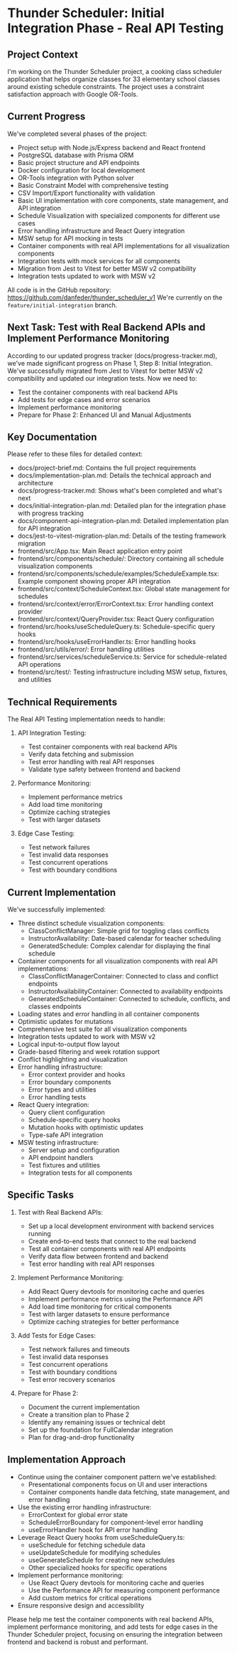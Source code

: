 # Thunder Scheduler: Initial Integration Phase - Real API Testing

## Project Context
I'm working on the Thunder Scheduler project, a cooking class scheduler application that helps organize classes for 33 elementary school classes around existing schedule constraints. The project uses a constraint satisfaction approach with Google OR-Tools.

## Current Progress
We've completed several phases of the project:
- Project setup with Node.js/Express backend and React frontend
- PostgreSQL database with Prisma ORM
- Basic project structure and API endpoints
- Docker configuration for local development
- OR-Tools integration with Python solver
- Basic Constraint Model with comprehensive testing
- CSV Import/Export functionality with validation
- Basic UI implementation with core components, state management, and API integration
- Schedule Visualization with specialized components for different use cases
- Error handling infrastructure and React Query integration
- MSW setup for API mocking in tests
- Container components with real API implementations for all visualization components
- Integration tests with mock services for all components
- Migration from Jest to Vitest for better MSW v2 compatibility
- Integration tests updated to work with MSW v2

All code is in the GitHub repository: https://github.com/danfeder/thunder_scheduler_v1
We're currently on the `feature/initial-integration` branch.

## Next Task: Test with Real Backend APIs and Implement Performance Monitoring
According to our updated progress tracker (docs/progress-tracker.md), we've made significant progress on Phase 1, Step 8: Initial Integration. We've successfully migrated from Jest to Vitest for better MSW v2 compatibility and updated our integration tests. Now we need to:
- Test the container components with real backend APIs
- Add tests for edge cases and error scenarios
- Implement performance monitoring
- Prepare for Phase 2: Enhanced UI and Manual Adjustments

## Key Documentation
Please refer to these files for detailed context:
- docs/project-brief.md: Contains the full project requirements
- docs/implementation-plan.md: Details the technical approach and architecture
- docs/progress-tracker.md: Shows what's been completed and what's next
- docs/initial-integration-plan.md: Detailed plan for the integration phase with progress tracking
- docs/component-api-integration-plan.md: Detailed implementation plan for API integration
- docs/jest-to-vitest-migration-plan.md: Details of the testing framework migration
- frontend/src/App.tsx: Main React application entry point
- frontend/src/components/schedule/: Directory containing all schedule visualization components
- frontend/src/components/schedule/examples/ScheduleExample.tsx: Example component showing proper API integration
- frontend/src/context/ScheduleContext.tsx: Global state management for schedules
- frontend/src/context/error/ErrorContext.tsx: Error handling context provider
- frontend/src/context/QueryProvider.tsx: React Query configuration
- frontend/src/hooks/useScheduleQuery.ts: Schedule-specific query hooks
- frontend/src/hooks/useErrorHandler.ts: Error handling hooks
- frontend/src/utils/error/: Error handling utilities
- frontend/src/services/scheduleService.ts: Service for schedule-related API operations
- frontend/src/test/: Testing infrastructure including MSW setup, fixtures, and utilities

## Technical Requirements
The Real API Testing implementation needs to handle:

1. API Integration Testing:
   - Test container components with real backend APIs
   - Verify data fetching and submission
   - Test error handling with real API responses
   - Validate type safety between frontend and backend

2. Performance Monitoring:
   - Implement performance metrics
   - Add load time monitoring
   - Optimize caching strategies
   - Test with larger datasets

3. Edge Case Testing:
   - Test network failures
   - Test invalid data responses
   - Test concurrent operations
   - Test with boundary conditions

## Current Implementation
We've successfully implemented:
- Three distinct schedule visualization components:
  - ClassConflictManager: Simple grid for toggling class conflicts
  - InstructorAvailability: Date-based calendar for teacher scheduling
  - GeneratedSchedule: Complex calendar for displaying the final schedule
- Container components for all visualization components with real API implementations:
  - ClassConflictManagerContainer: Connected to class and conflict endpoints
  - InstructorAvailabilityContainer: Connected to availability endpoints
  - GeneratedScheduleContainer: Connected to schedule, conflicts, and classes endpoints
- Loading states and error handling in all container components
- Optimistic updates for mutations
- Comprehensive test suite for all visualization components
- Integration tests updated to work with MSW v2
- Logical input-to-output flow layout
- Grade-based filtering and week rotation support
- Conflict highlighting and visualization
- Error handling infrastructure:
  - Error context provider and hooks
  - Error boundary components
  - Error types and utilities
  - Error handling tests
- React Query integration:
  - Query client configuration
  - Schedule-specific query hooks
  - Mutation hooks with optimistic updates
  - Type-safe API integration
- MSW testing infrastructure:
  - Server setup and configuration
  - API endpoint handlers
  - Test fixtures and utilities
  - Integration tests for all components

## Specific Tasks
1. Test with Real Backend APIs:
   - Set up a local development environment with backend services running
   - Create end-to-end tests that connect to the real backend
   - Test all container components with real API endpoints
   - Verify data flow between frontend and backend
   - Test error handling with real API responses

2. Implement Performance Monitoring:
   - Add React Query devtools for monitoring cache and queries
   - Implement performance metrics using the Performance API
   - Add load time monitoring for critical components
   - Test with larger datasets to ensure performance
   - Optimize caching strategies for better performance

3. Add Tests for Edge Cases:
   - Test network failures and timeouts
   - Test invalid data responses
   - Test concurrent operations
   - Test with boundary conditions
   - Test error recovery scenarios

4. Prepare for Phase 2:
   - Document the current implementation
   - Create a transition plan to Phase 2
   - Identify any remaining issues or technical debt
   - Set up the foundation for FullCalendar integration
   - Plan for drag-and-drop functionality

## Implementation Approach
- Continue using the container component pattern we've established:
  - Presentational components focus on UI and user interactions
  - Container components handle data fetching, state management, and error handling
- Use the existing error handling infrastructure:
  - ErrorContext for global error state
  - ScheduleErrorBoundary for component-level error handling
  - useErrorHandler hook for API error handling
- Leverage React Query hooks from useScheduleQuery.ts:
  - useSchedule for fetching schedule data
  - useUpdateSchedule for modifying schedules
  - useGenerateSchedule for creating new schedules
  - Other specialized hooks for specific operations
- Implement performance monitoring:
  - Use React Query devtools for monitoring cache and queries
  - Use the Performance API for measuring component performance
  - Add custom metrics for critical operations
- Ensure responsive design and accessibility

Please help me test the container components with real backend APIs, implement performance monitoring, and add tests for edge cases in the Thunder Scheduler project, focusing on ensuring the integration between frontend and backend is robust and performant.